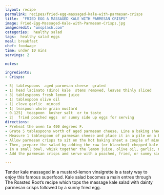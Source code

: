 ```yaml
---
layout: recipe
permalink: recipes/fried-egg-massaged-kale-with-parmesan-crisps
title:  "FRIED EGG & MASSAGED KALE WITH PARMESAN CRISPS"
image: Fried-Egg-Massaged-Kale-with-Parmesan-Crisps.jpg
imagecredit: "unsplash.com"
categories:  healthy salad
tags:  healthy salad eggs
meal: breakfast
chef: foodwage
time: under 10 mins
servings: 2

notes:

ingredients:
- Crisps:

- 5| tablespoons  aged parmesan cheese  grated
- 1| head lacinato (dino) kale  stems removed, leaves thinly sliced
- 3| tablespoons fresh lemon juice
- 1| tablespoon olive oil
- 1| clove garlic  minced
- 1| teaspoon whole grain mustard
- 0.125|  teaspoon  kosher salt  or to taste
- 2|  fried poached eggs  or sunny side up eggs for serving
directions:
- Preheat the oven to 400 degrees F.
- Grate 5 tablespoons worth of aged parmesan cheese. Line a baking sheet with parchment paper.
- Measure 1 tablespoon of parmesan cheese and place it in a pile on a baking sheet. Repeat for remaining cheese and bake for 5 to 8 minutes, or until browned and crispy.
- Allow parmesan crisps to sit on the hot baking sheet a couple of minutes before gently peeling them off of the parchment. Use your hands to break the parmesan crisps up into small bits for adding to the salad.
- Then, prepare the salad by adding the raw (or blanched) chopped kale to a medium-sized serving bowl.
- In a small bowl, whisk together the lemon juice, olive oil, garlic, mustard, and salt until well-combined. Pour the dressing over the kale and toss until everything is well coated.
- Add the parmesan crisps and serve with a poached, fried, or sunny side up egg.

---
```


Tender kale massaged in a mustard-lemon vinaigrette is a tasty way to enjoy this famous superfood. Kale salad becomes a main entree through The Roasted Root‘s recipe which tops the massage kale salad with dainty parmesan crisps followed by a sunny fried egg.